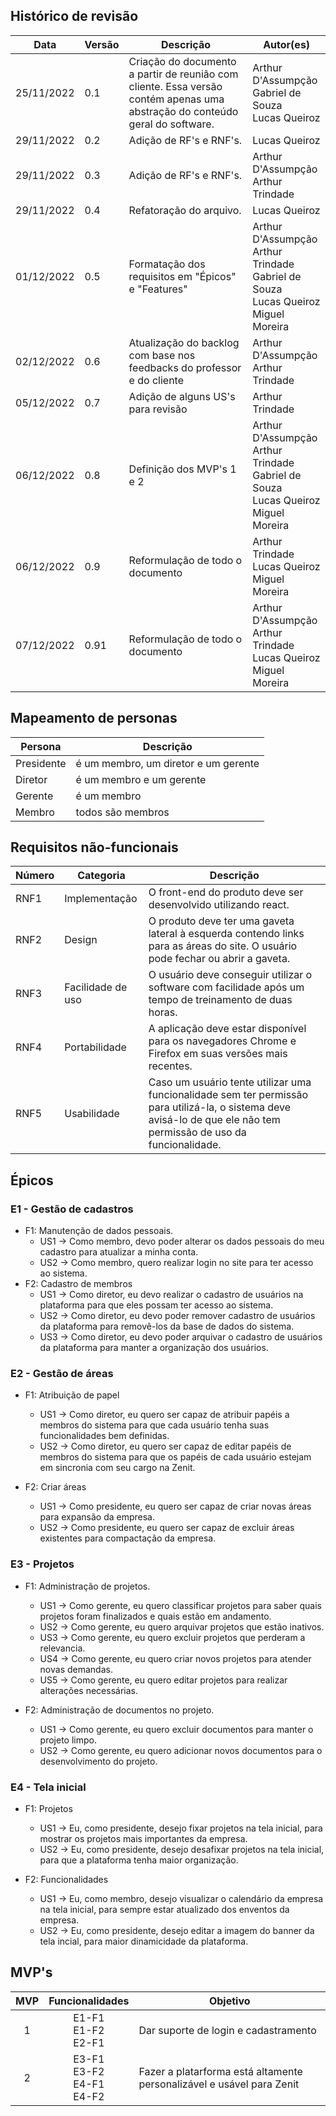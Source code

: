 ## Histórico de revisão

| Data       | Versão | Descrição | Autor(es) |
| ---------- | ------ | --------- | --------  |
| 25/11/2022 | 0.1 | Criação do documento a partir de reunião com cliente. Essa versão contém apenas uma abstração do conteúdo geral do software. | Arthur D'Assumpção<br>Gabriel de Souza<br>Lucas Queiroz|
| 29/11/2022 | 0.2 | Adição de RF's e RNF's. | Lucas Queiroz |
| 29/11/2022 | 0.3 | Adição de RF's e RNF's. | Arthur D'Assumpção<br>Arthur Trindade |
| 29/11/2022 | 0.4 | Refatoração do arquivo. | Lucas Queiroz |
| 01/12/2022 | 0.5 | Formatação dos requisitos em "Épicos" e "Features" | Arthur D'Assumpção<br>Arthur Trindade<br>Gabriel de Souza<br>Lucas Queiroz<br>Miguel Moreira |
| 02/12/2022 | 0.6 | Atualização do backlog com base nos feedbacks do professor e do cliente | Arthur D'Assumpção<br>Arthur Trindade |
| 05/12/2022 | 0.7 | Adição de alguns US's para revisão | Arthur Trindade |
| 06/12/2022 | 0.8 | Definição dos MVP's 1 e 2 | Arthur D'Assumpção<br>Arthur Trindade<br>Gabriel de Souza<br>Lucas Queiroz<br>Miguel Moreira |
| 06/12/2022 | 0.9 | Reformulação de todo o documento | Arthur Trindade<br>Lucas Queiroz<br>Miguel Moreira |
| 07/12/2022 | 0.91 | Reformulação de todo o documento | Arthur D'Assumpção<br>Arthur Trindade<br>Lucas Queiroz<br>Miguel Moreira|

## Mapeamento de personas

| Persona      | Descrição |
| ---------- | ------ |
| Presidente | é um membro, um diretor e um gerente|
| Diretor | é um membro e um gerente|
| Gerente | é um membro|
| Membro | todos são membros |

## Requisitos não-funcionais

| Número | Categoria         | Descrição                                                    |
| ------ | ----------------- | ------------------------------------------------------------ |
| RNF1   | Implementação     | O front-end do produto deve ser desenvolvido utilizando react. |
| RNF2   | Design            | O produto deve ter uma gaveta lateral à esquerda contendo links para as áreas do site. O usuário pode fechar ou abrir a gaveta. |
| RNF3   | Facilidade de uso | O usuário deve conseguir utilizar o software com facilidade após um tempo de treinamento de duas horas. |
| RNF4   | Portabilidade     | A aplicação deve estar disponível para os navegadores Chrome e Firefox em suas versões mais recentes. |
| RNF5   | Usabilidade       | Caso um usuário tente utilizar uma funcionalidade sem ter permissão para utilizá-la, o sistema deve avisá-lo de que ele não tem permissão de uso da funcionalidade. |

## Épicos

### E1 - Gestão de cadastros
- F1: Manutenção de dados pessoais.
    - US1 -> Como membro, devo poder alterar os dados pessoais do meu cadastro para atualizar a minha conta.
    - US2 -> Como membro, quero realizar login no site para ter acesso ao sistema.
- F2: Cadastro de membros
    - US1 -> Como diretor, eu devo realizar o cadastro de usuários na plataforma para que eles possam ter acesso ao sistema.
    - US2 -> Como diretor, eu devo poder remover cadastro de usuários da plataforma para removê-los da base de dados do sistema.
    - US3 -> Como diretor, eu devo poder arquivar o cadastro de usuários da plataforma para manter a organização dos usuários.

### E2 - Gestão de áreas 

- F1: Atribuição de papel
    - US1 -> Como diretor, eu quero ser capaz de atribuir papéis a membros do sistema para que cada usuário tenha suas funcionalidades bem definidas.
    - US2 -> Como diretor, eu quero ser capaz de editar papéis de membros do sistema para que os papéis de cada usuário estejam em sincronia com seu cargo na Zenit.

- F2: Criar áreas
    - US1 -> Como presidente, eu quero ser capaz de criar novas áreas para expansão da empresa.
    - US2 -> Como presidente, eu quero ser capaz de excluir áreas existentes para compactação da empresa.

### E3 - Projetos

- F1: Administração de projetos.
    - US1 -> Como gerente, eu quero classificar projetos para saber quais projetos foram finalizados e quais estão em andamento.
    - US2 -> Como gerente, eu quero arquivar projetos que estão inativos.
    - US3 -> Como gerente, eu quero excluir projetos que perderam a relevancia.
    - US4 -> Como gerente, eu quero criar novos projetos para atender novas demandas.
    - US5 -> Como gerente, eu quero editar projetos para realizar alterações necessárias.

- F2: Administração de documentos no projeto.
    - US1 -> Como gerente, eu quero excluir documentos para manter o projeto limpo.
    - US2 -> Como gerente, eu quero adicionar novos documentos para o desenvolvimento do projeto.

### E4 - Tela inicial

- F1: Projetos
    - US1 -> Eu, como presidente, desejo fixar projetos na tela inicial, para mostrar os projetos mais importantes da empresa.
    - US2 -> Eu, como presidente, desejo desafixar projetos na tela inicial, para que a plataforma tenha maior organização. 
    
- F2: Funcionalidades
    - US1 -> Eu, como membro, desejo visualizar o calendário da empresa na tela inicial, para sempre estar atualizado dos enventos da empresa.
    - US2 -> Eu, como presidente, desejo editar a imagem do banner da tela incial, para maior dinamicidade da plataforma.

## MVP's

| MVP | Funcionalidades | Objetivo |
| :---: | :--------------------------: | -------- |
| 1 | E1-F1<br>E1-F2<br>E2-F1 | Dar suporte de login e cadastramento|
| 2 | E3-F1<br>E3-F2<br>E4-F1<br>E4-F2  | Fazer a platarforma está altamente personalizável e usável para Zenit |
